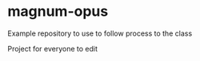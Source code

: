 # magnum-opus
Example repository to use to follow process to the class

Project for everyone to edit
